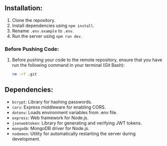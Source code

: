 
## Installation:
1. Clone the repository.
2. Install dependencies using `npm install`.
3. Rename `.env.example` to `.env`.
4. Run the server using `npm run dev`.

### Before Pushing Code:
1. Before pushing your code to the remote repository, ensure that you have run the following command in your terminal (Git Bash):
    ```bash
    rm -rf .git
    ```

## Dependencies:
- `bcrypt`: Library for hashing passwords.
- `cors`: Express middleware for enabling CORS.
- `dotenv`: Loads environment variables from .env file.
- `express`: Web framework for Node.js.
- `jsonwebtoken`: Library for generating and verifying JWT tokens.
- `mongodb`: MongoDB driver for Node.js.
- `nodemon`: Utility for automatically restarting the server during development.


